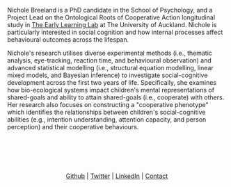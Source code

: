 
Nichole Breeland is a PhD candidate in the School of Psychology, and a Project Lead on the Ontological Roots of Cooperative Action longitudinal study in [The Early Learning Lab](https://www.earlylearning.ac.nz) at The University of Auckland. Nichole is particularly interested in social cognition and how internal processes affect behavioural outcomes across the lifespan. 

Nichole's research utilises diverse experimental methods (i.e., thematic analysis, eye-tracking, reaction time, and behavioural observation) and advanced statistical modelling (i.e., structural equation modelling, linear mixed models, and Bayesian inference) to investigate social-cognitive development across the first two years of life. Specifically, she examines how bio-ecological systems impact children's mental representations of shared-goals and ability to attain shared-goals (i.e., cooperate) with others. Her research also focuses on constructing a "cooperative phenotype" which identifies the relationships between children's social-cognitive abilities (e.g., intention understanding, attention capacity, and person perception) and their cooperative behaviours.

<br>
<br>
<br>
<br>

<p align="center">
  <a href="http://www.github.com/NicholeBreeland">Github</a> |
  <a href="http://www.twitter.com/NicholeBreeland">Twitter</a> |
  <a href="https://www.linkedin.com/in/nichole-breeland-576002b2/">LinkedIn</a> |
  <a href="mailto:n.breeland@auckland.ac.nz">Contact</a>
</p>




